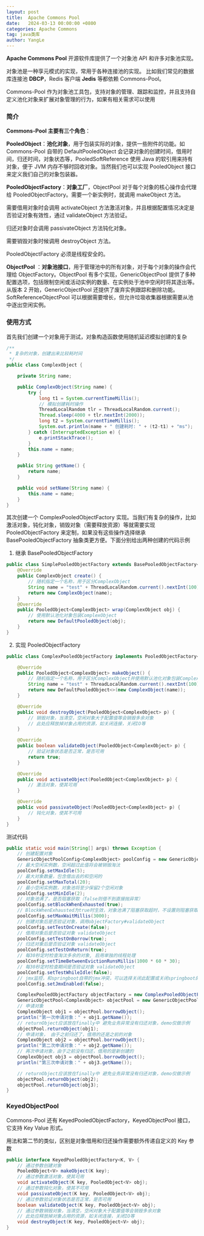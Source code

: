 ```yaml
---
layout: post
title:  Apache Commons Pool
date:   2024-03-13 00:00:00 +0800
categories: Apache Commons
tag: java类库
author: YangLe
---
```




**Apache Commons Pool** 开源软件库提供了一个对象池 API 和许多对象池实现。

对象池是一种享元模式的实现，常用于各种连接池的实现。 比如我们常见的数据库连接池 **DBCP**，Redis 客户端 **Jedis** 等都依赖 Commons-Pool。

Commons-Pool 作为对象池工具包，支持对象的管理、跟踪和监控，并且支持自定义池化对象来扩展对象管理的行为，如果有相关需求可以使用



### 简介

**Commons-Pool 主要有三个角色**：

**PooledObject**：**池化对象**，用于包装实际的对象，提供一些附件的功能。如 Commons-Pool 自带的 DefaultPooledObject 会记录对象的创建时间，借用时间，归还时间，对象状态等，PooledSoftReference 使用 Java 的软引用来持有对象，便于 JVM 内存不够时回收对象。当然我们也可以实现 PooledObject 接口来定义我们自己的对象包装器。

**PooledObjectFactory**：**对象工厂**，ObjectPool 对于每个对象的核心操作会代理给 PooledObjectFactory。需要一个新实例时，就调用 makeObject 方法。

需要借用对象时会调用 activateObject 方法激活对象，并且根据配置情况决定是否验证对象有效性，通过 validateObject 方法验证。

归还对象时会调用 passivateObject 方法钝化对象。

需要销毁对象时候调用 destroyObject 方法。

PooledObjectFactory 必须是线程安全的。

**ObjectPool** ：**对象池接口**，用于管理池中的所有对象，对于每个对象的操作会代理给 ObjectFactory。ObjectPool 有多个实现，GenericObjectPool 提供了多种配置选项，包括限制空闲或活动实例的数量、在实例处于池中空闲时将其逐出等。从版本 2 开始，GenericObjectPool 还提供了废弃实例跟踪和删除功能。SoftReferenceObjectPool 可以根据需要增长，但允许垃圾收集器根据需要从池中逐出空闲实例。



### 使用方式

首先我们创建一个对象用于测试，对象构造函数使用随机延迟模拟创建的复杂

```java
/**
 * 复杂的对象，创建出来比较耗时间
 */
public class ComplexObject {

    private String name;

    public ComplexObject(String name) {
        try {
            long t1 = System.currentTimeMillis();
            // 模拟创建耗时操作
            ThreadLocalRandom tlr = ThreadLocalRandom.current();
            Thread.sleep(4000 + tlr.nextInt(2000));
            long t2 = System.currentTimeMillis();
            System.out.println(name + " 创建耗时: " + (t2-t1) + "ms");
        } catch (InterruptedException e) {
            e.printStackTrace();
        }
        this.name = name;
    }

    public String getName() {
        return name;
    }

    public void setName(String name) {
        this.name = name;
    }
}
```

其次创建一个 ComplexPooledObjectFactory 实现。当我们有复杂的操作，比如激活对象，钝化对象，销毁对象（需要释放资源）等就需要实现 PooledObjectFactory 来定制，如果没有这些操作选择继承 BasePooledObjectFactory 抽象类更方便。下面分别给出两种创建的代码示例

1. 继承 BasePooledObjectFactory

```java
public class SimplePooledObjectFactory extends BasePooledObjectFactory<ComplexObject> {
    @Override
    public ComplexObject create() {
        // 随机指定一个名称，用于区分ComplexObject
        String name = "test" + ThreadLocalRandom.current().nextInt(100);
        return new ComplexObject(name);
    }
    @Override
    public PooledObject<ComplexObject> wrap(ComplexObject obj) {
        // 使用默认池化对象包装ComplexObject
        return new DefaultPooledObject(obj);
    }
}
```

2. 实现 PooledObjectFactory

```java
public class ComplexPooledObjectFactory implements PooledObjectFactory<ComplexObject> {

    @Override
    public PooledObject<ComplexObject> makeObject() {
        // 随机指定一个名称，用于区分ComplexObject并使用默认池化对象包装ComplexObject
        String name = "test" + ThreadLocalRandom.current().nextInt(100);
        return new DefaultPooledObject<>(new ComplexObject(name));
    }

    @Override
    public void destroyObject(PooledObject<ComplexObject> p) {
        // 销毁对象，当清空，空闲对象大于配置值等会销毁多余对象
        // 此处应释放掉对象占用的资源，如关闭连接，关闭IO等
    }

    @Override
    public boolean validateObject(PooledObject<ComplexObject> p) {
        // 验证对象状态是否正常，是否可用
        return true;
    }

    @Override
    public void activateObject(PooledObject<ComplexObject> p) {
        // 激活对象，使其可用
    }

    @Override
    public void passivateObject(PooledObject<ComplexObject> p) {
        // 钝化对象，使其不可用
    }
}
```

测试代码

```java
public static void main(String[] args) throws Exception {
    // 创建配置对象
    GenericObjectPoolConfig<ComplexObject> poolConfig = new GenericObjectPoolConfig<>();
    // 最大空闲实例数，空闲超过此值将会被销毁淘汰
    poolConfig.setMaxIdle(5);
    // 最大对象数量，包含借出去的和空闲的
    poolConfig.setMaxTotal(20);
    // 最小空闲实例数，对象池将至少保留2个空闲对象
    poolConfig.setMinIdle(2);
    // 对象池满了，是否阻塞获取（false则借不到直接抛异常）
    poolConfig.setBlockWhenExhausted(true);
    // BlockWhenExhausted为true时生效，对象池满了阻塞获取超时，不设置则阻塞获取不超时，也可在borrowObject方法传递第二个参数指定本次的超时时间
    poolConfig.setMaxWaitMillis(3000);
    // 创建对象后是否验证对象，调用objectFactory#validateObject
    poolConfig.setTestOnCreate(false);
    // 借用对象后是否验证对象 validateObject
    poolConfig.setTestOnBorrow(true);
    // 归还对象后是否验证对象 validateObject
    poolConfig.setTestOnReturn(true);
    // 每30秒定时检查淘汰多余的对象, 启用单独的线程处理
    poolConfig.setTimeBetweenEvictionRunsMillis(1000 * 60 * 30);
    // 每30秒定时检查期间是否验证对象 validateObject
    poolConfig.setTestWhileIdle(false);
    // jmx监控，和springboot自带的jmx冲突，可以选择关闭此配置或关闭springboot的jmx配置
    poolConfig.setJmxEnabled(false);

    ComplexPooledObjectFactory objectFactory = new ComplexPooledObjectFactory();
    GenericObjectPool<ComplexObject> objectPool = new GenericObjectPool<>(objectFactory, poolConfig);
    // 申请对象
    ComplexObject obj1 = objectPool.borrowObject();
    println("第一次申请对象：" + obj1.getName());
    // returnObject应该放在finally中 避免业务异常没有归还对象，demo仅做示例
    objectPool.returnObject(obj1);
    // 申请对象， 由于之前归还了，借用的还是之前的对象
    ComplexObject obj2 = objectPool.borrowObject();
    println("第二次申请对象：" + obj2.getName());
    // 再次申请对象，由于之前没有归还，借用的是新创建的
    ComplexObject obj3 = objectPool.borrowObject();
    println("第三次申请对象：" + obj3.getName());

    // returnObject应该放在finally中 避免业务异常没有归还对象，demo仅做示例
    objectPool.returnObject(obj2);
    objectPool.returnObject(obj3);
}
```



### KeyedObjectPool

Commons-Pool 还有 KeyedPooledObjectFactory，KeyedObjectPool 接口，它支持 Key Value 形式。

用法和第二节的类似，区别是对象借用和归还操作需要额外传递自定义的 Key 参数

```java
public interface KeyedPooledObjectFactory<K, V> {
    // 通过参数创建对象
    PooledObject<V> makeObject(K key);
    // 通过参数激活对象，使其可用
    void activateObject(K key, PooledObject<V> obj);
    // 通过参数钝化对象，使其不可用
    void passivateObject(K key, PooledObject<V> obj);
    // 通过参数验证对象状态是否正常，是否可用
    boolean validateObject(K key, PooledObject<V> obj);
    // 通过参数销毁对象，当清空，空闲对象大于配置值等会销毁多余对象
    // 此处应释放掉对象占用的资源，如关闭连接，关闭IO等
    void destroyObject(K key, PooledObject<V> obj);
}
```